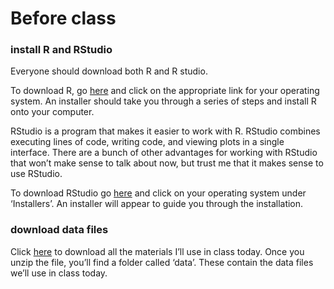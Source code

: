 # Before class

### install R and RStudio

Everyone should download both R and R studio. 

To download R, go [here](http://cran.mtu.edu/) and click on the appropriate link for your operating system. An installer should take you through a series of steps and install R onto your computer.

RStudio is a program that makes it easier to work with R. RStudio combines executing lines of code, writing code, and viewing plots in a single interface. There are a bunch of other advantages for working with RStudio that won’t make sense to talk about now, but trust me that it makes sense to use RStudio.

To download RStudio go [here](https://www.rstudio.com/products/rstudio/download/) and click on your operating system under ‘Installers’. An installer will appear to guide you through the installation.

### download data files

Click [here](https://github.com/lukereding/intro_to_r/archive/master.zip) to download all the materials I’ll use in class today. Once you unzip the file, you’ll find a folder called ‘data’. These contain the data files we’ll use in class today.
